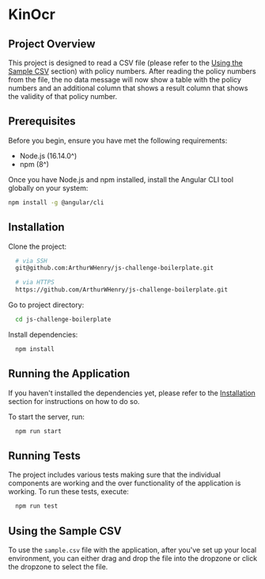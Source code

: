 # KinOcr

## Project Overview

This project is designed to read a CSV file (please refer to the [Using the Sample CSV](#using-the-sample-csv) section) with policy numbers. After reading the policy numbers from the file, the no data message will now show a table with the policy numbers and an additional column that shows a result column that shows the validity of that policy number.

## Prerequisites

Before you begin, ensure you have met the following requirements:

- Node.js (16.14.0^)
- npm (8^)

Once you have Node.js and npm installed, install the Angular CLI tool globally on your system:

```bash
npm install -g @angular/cli
```

## Installation

Clone the project:

```bash
  # via SSH
  git@github.com:ArthurWHenry/js-challenge-boilerplate.git

  # via HTTPS
  https://github.com/ArthurWHenry/js-challenge-boilerplate.git
```

Go to project directory:

```bash
  cd js-challenge-boilerplate
```

Install dependencies:

```bash
  npm install
```

## Running the Application

If you haven't installed the dependencies yet, please refer to the [Installation](#installation) section for instructions on how to do so.

To start the server, run:

```bash
  npm run start
```

## Running Tests

The project includes various tests making sure that the individual components are working and the over functionality of the application is working. To run these tests, execute:

```bash
  npm run test
```

## Using the Sample CSV

To use the `sample.csv` file with the application, after you've set up your local environment, you can either drag and drop the file into the dropzone or click the dropzone to select the file.
